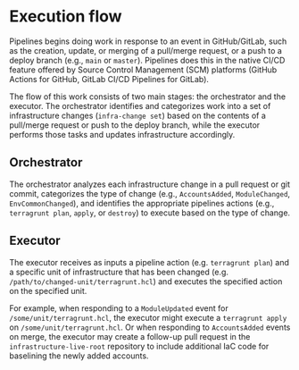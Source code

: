 # Execution flow

Pipelines begins doing work in response to an event in GitHub/GitLab, such as the creation, update, or merging of a pull/merge request, or a push to a deploy branch (e.g., `main` or `master`). Pipelines does this in the native CI/CD feature offered by Source Control Management (SCM) platforms (GitHub Actions for GitHub, GitLab CI/CD Pipelines for GitLab).

The flow of this work consists of two main stages: the orchestrator and the executor. The orchestrator identifies and categorizes work into a set of infrastructure changes (`infra-change set`) based on the contents of a pull/merge request or push to the deploy branch, while the executor performs those tasks and updates infrastructure accordingly.

## Orchestrator

The orchestrator analyzes each infrastructure change in a pull request or git commit, categorizes the type of change (e.g., `AccountsAdded`, `ModuleChanged`, `EnvCommonChanged`), and identifies the appropriate pipelines actions (e.g., `terragrunt plan`, `apply`, or `destroy`) to execute based on the type of change.

## Executor

The executor receives as inputs a pipeline action (e.g. `terragrunt plan`) and a specific unit of infrastructure that has been changed (e.g. `/path/to/changed-unit/terragrunt.hcl`) and executes the specified action on the specified unit.

For example, when responding to a `ModuleUpdated` event for `/some/unit/terragrunt.hcl`, the executor might execute a `terragrunt apply` on `/some/unit/terragrunt.hcl`. Or when responding to `AccountsAdded` events on merge, the executor may create a follow-up pull request in the `infrastructure-live-root` repository to include additional IaC code for baselining the newly added accounts.
